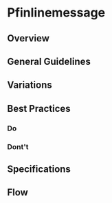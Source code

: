 # Pfinlinemessage

## Overview

## General Guidelines

## Variations

## Best Practices

### Do

### Dont't

## Specifications

## Flow
